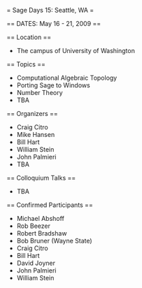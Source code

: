 = Sage Days 15: Seattle, WA =

== DATES: May 16 - 21, 2009 ==

== Location ==
 * The campus of University of Washington

== Topics ==
 * Computational Algebraic Topology
 * Porting Sage to Windows
 * Number Theory
 * TBA

== Organizers ==
 * Craig Citro
 * Mike Hansen
 * Bill Hart
 * William Stein
 * John Palmieri
 * TBA

== Colloquium Talks ==
 * TBA

== Confirmed Participants ==

 * Michael Abshoff
 * Rob Beezer
 * Robert Bradshaw
 * Bob Bruner (Wayne State)
 * Craig Citro
 * Bill Hart
 * David Joyner
 * John Palmieri
 * William Stein
 
